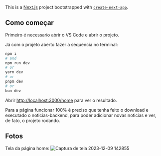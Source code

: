 This is a [Next.js](https://nextjs.org/) project bootstrapped with [`create-next-app`](https://github.com/vercel/next.js/tree/canary/packages/create-next-app).

## Como começar

Primeiro é necessario abrir o VS Code e abrir o projeto.

Já com o projeto aberto fazer a sequencia no terminal:

```bash
npm i
# and
npm run dev
# or
yarn dev
# or
pnpm dev
# or
bun dev
```

Abrir [http://localhost:3000/home](http://localhost:3000/home) para ver o resultado.

Para a página funcionar 100% é preciso que tenha feito o download e executado o noticias-backend, para poder adicionar novas noticias e ver, de fato, o projeto rodando. 

## Fotos

Tela da página home:
![Captura de tela 2023-12-09 142855](https://github.com/jpadedg/noticias-frontend/assets/57507707/dc3580f0-1342-4601-a1c9-23d2e7e4c5e3)

